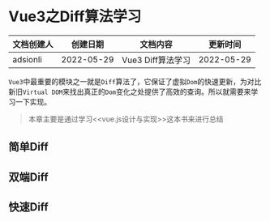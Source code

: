 # Vue3之Diff算法学习

| 文档创建人 | 创建日期   | 文档内容          | 更新时间   |
| ---------- | ---------- | ----------------- | ---------- |
| adsionli   | 2022-05-29 | Vue3 Diff算法学习 | 2022-05-29 |

`Vue3`中最重要的模块之一就是`Diff`算法了，它保证了虚拟`Dom`的快速更新，为对比新旧`Virtual DOM`来找出真正的`Dom`变化之处提供了高效的查询。所以就需要来学习一下实现。

> 本章主要是通过学习<<vue.js设计与实现>>这本书来进行总结

## 简单Diff





## 双端Diff





## 快速Diff

